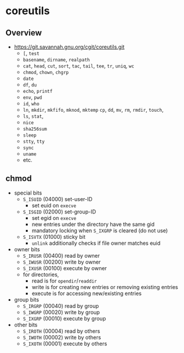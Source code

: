 coreutils
=========

## Overview

- <https://git.savannah.gnu.org/cgit/coreutils.git>
  - `[`, `test`
  - `basename`, `dirname`, `realpath`
  - `cat`, `head`, `cut`, `sort`, `tac`, `tail`, `tee`, `tr`, `uniq`, `wc`
  - `chmod`, `chown`, `chgrp`
  - `date`
  - `df`, `du`
  - `echo`, `printf`
  - `env`, `pwd`
  - `id`, `who`
  - `ln`, `mkdir`, `mkfifo`, `mknod`, `mktemp` `cp`, `dd`, `mv`, `rm`,
    `rmdir`, `touch`,
  - `ls`, `stat`, 
  - `nice`
  - `sha256sum`
  - `sleep`
  - `stty`, `tty`
  - `sync`
  - `uname`
  - etc.

## chmod

- special bits
  - `S_ISUID` (04000)  set-user-ID
    - set euid on `execve`
  - `S_ISGID` (02000)  set-group-ID
    - set egid on `execve`
    - new entries under the directory have the same gid
    - mandatory locking when `S_IXGRP` is cleared (do not use)
  - `S_ISVTX` (01000)  sticky bit
    - `unlink` additionally checks if file owner matches euid
- owner bits
  - `S_IRUSR` (00400)  read by owner
  - `S_IWUSR` (00200)  write by owner
  - `S_IXUSR` (00100)  execute by owner
  - for directories,
    - read is for `opendir`/`readdir`
    - write is for creating new entries or removing existing entries
    - execute is for accessing new/existing entries
- group bits
  - `S_IRGRP` (00040)  read by group
  - `S_IWGRP` (00020)  write by group
  - `S_IXGRP` (00010)  execute by group
- other bits
  - `S_IROTH` (00004)  read by others
  - `S_IWOTH` (00002)  write by others
  - `S_IXOTH` (00001)  execute by others
